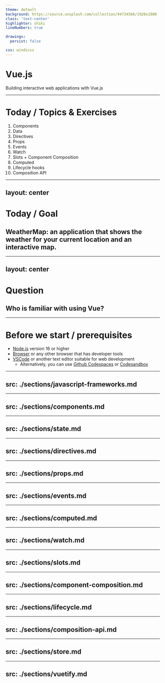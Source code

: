 ```yaml
---
theme: default
background: https://source.unsplash.com/collection/94734566/1920x1080
class: 'text-center'
highlighter: shiki
lineNumbers: true

drawings:
  persist: false

css: windicss
---
```


# Vue.js

Building interactive web applications with Vue.js

---

# Today / Topics & Exercises 

1. Components
2. Data
3. Directives
4. Props
5. Events
6. Watch
7. Slots + Component Composition
8. Computed
9. Lifecycle hooks
10. Composition API

---
layout: center
---

# Today / Goal

## WeatherMap: an application that shows the weather for your current location and an interactive map.

---
layout: center
---

# Question

## Who is familiar with using Vue?

---

# Before we start / prerequisites

- [Node.js](https://nodejs.org/en/) version 16 or higher
- [Browser](https://www.google.com/chrome/) or any other browser that has developer tools
- [VSCode](https://code.visualstudio.com/) or another text editor suitable for web development
  - Alternatively, you can use [Github Codespaces](https://github.com/features/codespaces) or [Codesandbox](https://codesandbox.io/)

---
src: ./sections/javascript-frameworks.md
---

---
src: ./sections/components.md
---

---
src: ./sections/state.md
---

---
src: ./sections/directives.md
---

---
src: ./sections/props.md
---

---
src: ./sections/events.md
---

---
src: ./sections/computed.md
---

---
src: ./sections/watch.md
---

---
src: ./sections/slots.md
---

---
src: ./sections/component-composition.md
---

---
src: ./sections/lifecycle.md
---

---
src: ./sections/composition-api.md
---

---
src: ./sections/store.md
---

---
src: ./sections/vuetify.md
---

